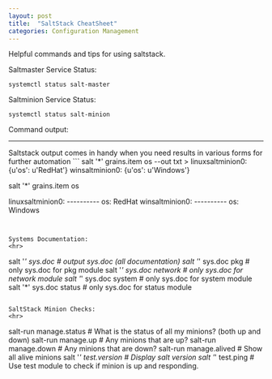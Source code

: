 ```yaml
---
layout: post
title:  "SaltStack CheatSheet"
categories: Configuration Management
---
```


Helpful commands and tips for using saltstack.

Saltmaster Service Status:
```
systemctl status salt-master
```

Saltminion Service Status:
```
systemctl status salt-minion
```

Command output:
<hr>
Saltstack output comes in handy when you need results in various forms for further automation
```
salt '*' grains.item os --out txt
>
linuxsaltminion0: {u'os': u'RedHat'}
winsaltminion0: {u'os': u'Windows'}

salt '*' grains.item os
>
linuxsaltminion0:
    ----------
    os:
        RedHat
winsaltminion0:
    ----------
    os:
        Windows
```


Systems Documentation:
<hr>
```
salt '*' sys.doc         # output sys.doc (all documentation)
salt '*' sys.doc pkg     # only sys.doc for pkg module
salt '*' sys.doc network # only sys.doc for network module
salt '*' sys.doc system  # only sys.doc for system module
salt '*' sys.doc status  # only sys.doc for status module
```

SaltStack Minion Checks:
<hr>
```
salt-run manage.status  # What is the status of all my minions? (both up and down)
salt-run manage.up      # Any minions that are up?
salt-run manage.down    # Any minions that are down?
salt-run manage.alived  # Show all alive minions
salt '*' test.version   # Display salt version
salt '*' test.ping      # Use test module to check if minion is up and responding.
```
